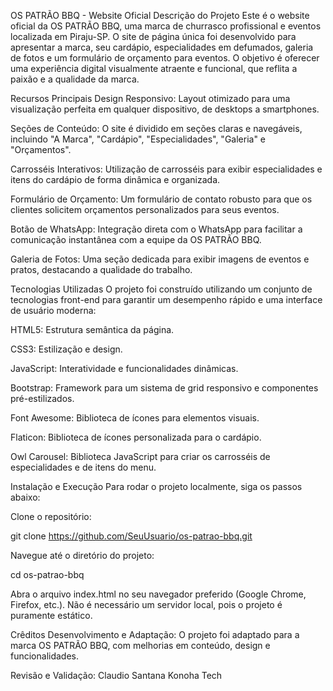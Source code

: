 OS PATRÃO BBQ - Website Oficial
Descrição do Projeto
Este é o website oficial da OS PATRÃO BBQ, uma marca de churrasco profissional e eventos localizada em Piraju-SP. O site de página única foi desenvolvido para apresentar a marca, seu cardápio, especialidades em defumados, galeria de fotos e um formulário de orçamento para eventos. O objetivo é oferecer uma experiência digital visualmente atraente e funcional, que reflita a paixão e a qualidade da marca.

Recursos Principais
Design Responsivo: Layout otimizado para uma visualização perfeita em qualquer dispositivo, de desktops a smartphones.

Seções de Conteúdo: O site é dividido em seções claras e navegáveis, incluindo "A Marca", "Cardápio", "Especialidades", "Galeria" e "Orçamentos".

Carrosséis Interativos: Utilização de carrosséis para exibir especialidades e itens do cardápio de forma dinâmica e organizada.

Formulário de Orçamento: Um formulário de contato robusto para que os clientes solicitem orçamentos personalizados para seus eventos.

Botão de WhatsApp: Integração direta com o WhatsApp para facilitar a comunicação instantânea com a equipe da OS PATRÃO BBQ.

Galeria de Fotos: Uma seção dedicada para exibir imagens de eventos e pratos, destacando a qualidade do trabalho.

Tecnologias Utilizadas
O projeto foi construído utilizando um conjunto de tecnologias front-end para garantir um desempenho rápido e uma interface de usuário moderna:

HTML5: Estrutura semântica da página.

CSS3: Estilização e design.

JavaScript: Interatividade e funcionalidades dinâmicas.

Bootstrap: Framework para um sistema de grid responsivo e componentes pré-estilizados.

Font Awesome: Biblioteca de ícones para elementos visuais.

Flaticon: Biblioteca de ícones personalizada para o cardápio.

Owl Carousel: Biblioteca JavaScript para criar os carrosséis de especialidades e de itens do menu.

Instalação e Execução
Para rodar o projeto localmente, siga os passos abaixo:

Clone o repositório:

git clone https://github.com/SeuUsuario/os-patrao-bbq.git

Navegue até o diretório do projeto:

cd os-patrao-bbq

Abra o arquivo index.html no seu navegador preferido (Google Chrome, Firefox, etc.). Não é necessário um servidor local, pois o projeto é puramente estático.

Crêditos
Desenvolvimento e Adaptação: O projeto foi adaptado para a marca OS PATRÃO BBQ, com melhorias em conteúdo, design e funcionalidades.

Revisão e Validação: Claudio Santana Konoha Tech

